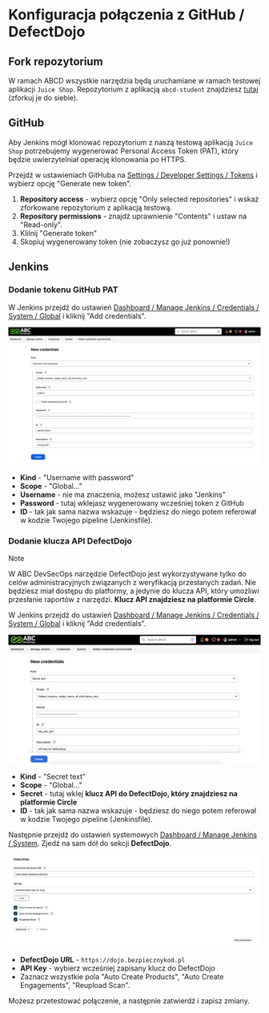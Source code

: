 # Konfiguracja połączenia z GitHub / DefectDojo

## Fork repozytorium

W ramach ABCD wszystkie narzędzia będą uruchamiane w ramach testowej aplikacji `Juice Shop`. Repozytorium z aplikacją `abcd-student` znajdziesz [tutaj](https://github.com/Bezpieczny-Kod/abcd-student) (zforkuj je do siebie).

## GitHub

Aby Jenkins mógł klonować repozytorium z naszą testową aplikacją `Juice Shop` potrzebujemy wygenerować Personal Access Token (PAT), który będzie uwierzytelniał operację klonowania po HTTPS.

Przejdź w ustawieniach GitHuba na [Settings / Developer Settings / Tokens](https://github.com/settings/tokens?type=beta) i wybierz opcję "Generate new token".
1. **Repository access** - wybierz opcję "Only selected repositories" i wskaż zforkowane repozytorium z aplikacją testową.
2. **Repository permissions** -  znajdź uprawnienie "Contents" i ustaw na "Read-only".
3. Klilnij "Generate token"
4. Skopiuj wygenerowany token (nie zobaczysz go już ponownie!)

## Jenkins

### Dodanie tokenu GitHub PAT
W Jenkins przejdź do ustawień [Dashboard / Manage Jenkins / Credentials / System / Global](http://localhost:8080/manage/credentials/store/system/domain/_/) i kliknij "Add credentials".

![jenkins credentials](../assets/images/jenkins_credentials.png)
- **Kind** - "Username with password"
- **Scope** - "Global..."
- **Username** - nie ma znaczenia, możesz ustawić jako "Jenkins"
- **Password** - tutaj wklejasz wygenerowany wcześniej token z GitHub
- **ID** - tak jak sama nazwa wskazuje - będziesz do niego potem referował w kodzie Twojego pipeline (Jenkinsfile).

### Dodanie klucza API DefectDojo
> [!NOTE]
> W ABC DevSecOps narzędzie DefectDojo jest wykorzystywane tylko do celów administracyjnych związanych z weryfikacją przesłanych zadań. Nie będziesz miał dostępu do platformy, a jedynie do klucza API, który umożliwi przesłanie raportów z narzędzi. **Klucz API znajdziesz na platformie Circle**.

W Jenkins przejdź do ustawień [Dashboard / Manage Jenkins / Credentials / System / Global](http://localhost:8080/manage/credentials/store/system/domain/_/) i kliknij "Add credentials".

![jenkins credentials](../assets/images/jenkins_credentials_2.png)
- **Kind** - "Secret text"
- **Scope** - "Global..."
- **Secret** - tutaj wklej **klucz API do DefectDojo, który znajdziesz na platformie Circle**
- **ID** - tak jak sama nazwa wskazuje - będziesz do niego potem referował w kodzie Twojego pipeline (Jenkinsfile).

Następnie przejdź do ustawień systemowych [Dashboard / Manage Jenkins / System](http://localhost:8080/manage/configure). Zjedź na sam dół do sekcji **DefectDojo**.

![jenkins dojo setting](../assets/images/jenkins_dojo_settings.png)
- **DefectDojo URL** - `https://dojo.bezpiecznykod.pl`
- **API Key** - wybierz wcześniej zapisany klucz do DefectDojo
- Zaznacz wszystkie pola "Auto Create Products", "Auto Create Engagements", "Reupload Scan".

Możesz przetestować połączenie, a następnie zatwierdź i zapisz zmiany.